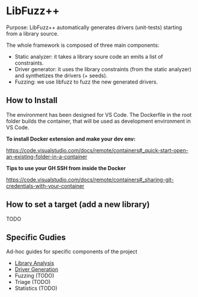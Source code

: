 # LibFuzz++

Purpose: LibFuzz++ automatically generates drivers (unit-tests) starting from a library source.

The whole framework is composed of three main components:

- Static analyzer: it takes a library soure code an emits a list of constraints.
- Driver generator: it uses the library constraints (from the static analyzer) and synthetizes the drivers (+ seeds).
- Fuzzing: we use libfuzz to fuzz the new generated drivers.

## How to Install

The environment has been designed for VS Code. 
The Dockerfile in the root folder builds the container, that will be used as development environment in VS Code.

**To install Docker extension and make your dev env:**

https://code.visualstudio.com/docs/remote/containers#_quick-start-open-an-existing-folder-in-a-container

**Tips to use your GH SSH from inside the Docker**

https://code.visualstudio.com/docs/remote/containers#_sharing-git-credentials-with-your-container

## How to set a target (add a new library)

TODO


## Specific Gudies

Ad-hoc guides for specific components of the project

- [Library Analysis](./docs/Analysis.md)
- [Driver Generation](./docs/DriverGeneration.md)
- Fuzzing (TODO)
- Triage (TODO)
- Statistics (TODO)
